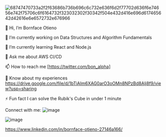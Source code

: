 ![68747470733a2f2f63686b736b696c6c732e636f6d2f77702d636f6e74656e742f75706c6f6164732f323032302f30342f504e432d416e696d617465642d42616e6e6572732e676966](https://user-images.githubusercontent.com/41756440/205251096-551db31c-a2c4-49f7-9b86-f41c67b47eb7.gif)

👋 Hi, I’m Bornface Otieno

🔭 I’m currently working on Data Structures and Algorithm Fundamentals

🌱 I’m currently learning React and Node.js

💬 Ask me about AWS CI/CD

📫 How to reach me [https://twitter.com/bon_alpha]

📄 Know about my experiences https://drive.google.com/file/d/1bTiAIm6XAG0arO3oOMn8NPzBd8Alj8f9/view?usp=sharing

⚡ Fun fact I can solve the Rubik's Cube in under 1 minute


Connect with me:
![image](https://user-images.githubusercontent.com/41756440/205251371-5d71a19b-bdf0-41a5-97a3-f5b048ce10ba.png)


![image](https://user-images.githubusercontent.com/41756440/205251686-86241333-060c-4e1c-a662-ba8bd4318481.png)


https://www.linkedin.com/in/bornface-otieno-27146a166/
<!---
BON98/BON98 is a ✨ special ✨ repository because its `README.md` (this file) appears on your GitHub profile.
You can click the Preview link to take a look at your changes.
--->

